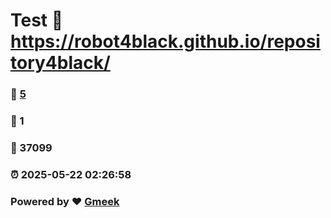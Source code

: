 # Test :link: https://robot4black.github.io/repository4black/ 
### :page_facing_up: [5](https://robot4black.github.io/repository4black//tag.html) 
### :speech_balloon: 1 
### :hibiscus: 37099 
### :alarm_clock: 2025-05-22 02:26:58 
### Powered by :heart: [Gmeek](https://github.com/Meekdai/Gmeek)
